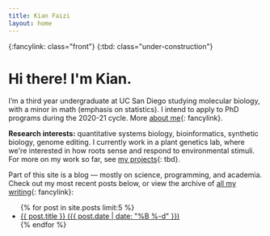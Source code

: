 ```yaml
---
title: Kian Faizi
layout: home
---
```

{:fancylink: class="front"}
{:tbd: class="under-construction"}

# Hi there! I'm Kian.

I’m a third year undergraduate at UC San Diego studying molecular biology, with a minor in math (emphasis on statistics). I intend to apply to PhD programs during the 2020-21 cycle. More [about me]{: fancylink}.

**Research interests:** quantitative systems biology, bioinformatics, synthetic biology, genome editing. I currently work in a plant genetics lab, where we're interested in how roots sense and respond to environmental stimuli. For more on my work so far, see [my projects]{: tbd}.

Part of this site is a blog — mostly on science, programming, and academia. Check out my most recent posts below, or view the archive of [all my writing]{: fancylink}:

<ul>
  {% for post in site.posts limit:5 %}
    <li>
      <a href="{{ post.url }}" title="{{ post.title | handleize }}">{{ post.title }} ({{ post.date | date: "%B %-d" }})</a>
    </li>
  {% endfor %}
</ul>

[about me]: /about.html "about"
[all my writing]: /blog.html "blog"
[my projects]: /projects.html "projects"
